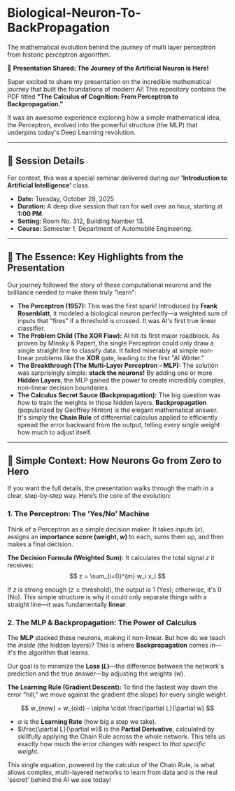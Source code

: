 # Biological-Neuron-To-BackPropagation
The mathematical evolution behind the journey of multi layer perceptron from historic perceptron algorirthm.

🎉 **Presentation Shared: The Journey of the Artificial Neuron is Here!**

Super excited to share my presentation on the incredible mathematical journey that built the foundations of modern AI! This repository contains the PDF titled **"The Calculus of Cognition: From Perceptron to Backpropagation."**

It was an awesome experience exploring how a simple mathematical idea, the Perceptron, evolved into the powerful structure (the MLP) that underpins today's Deep Learning revolution.

---

## 📌 Session Details

For context, this was a special seminar delivered during our **'Introduction to Artificial Intelligence'** class.

* **Date:** Tuesday, October 28, 2025
* **Duration:** A deep dive session that ran for well over an hour, starting at **1:00 PM**.
* **Setting:** Room No. 312, Building Number 13.
* **Course:** Semester 1, Department of Automobile Engineering.

---

## 🚀 The Essence: Key Highlights from the Presentation

Our journey followed the story of these computational neurons and the brilliance needed to make them truly "learn":

* **The Perceptron (1957):** This was the first spark! Introduced by **Frank Rosenblatt**, it modeled a biological neuron perfectly—a weighted sum of inputs that "fires" if a threshold is crossed. It was AI's first true linear classifier.
* **The Problem Child (The XOR Flaw):** AI hit its first major roadblock. As proven by Minsky & Papert, the single Perceptron could only draw a single straight line to classify data. It failed miserably at simple non-linear problems like the **XOR** gate, leading to the first "AI Winter."
* **The Breakthrough (The Multi-Layer Perceptron - MLP):** The solution was surprisingly simple: **stack the neurons!** By adding one or more **Hidden Layers**, the MLP gained the power to create incredibly complex, non-linear decision boundaries.
* **The Calculus Secret Sauce (Backpropagation):** The big question was *how* to train the weights in those hidden layers. **Backpropagation** (popularized by Geoffrey Hinton) is the elegant mathematical answer. It's simply the **Chain Rule** of differential calculus applied to efficiently spread the error backward from the output, telling every single weight how much to adjust itself.

---

## 🧠 Simple Context: How Neurons Go from Zero to Hero

If you want the full details, the presentation walks through the math in a clear, step-by-step way. Here’s the core of the evolution:

### 1. The Perceptron: The 'Yes/No' Machine

Think of a Perceptron as a simple decision maker. It takes inputs ($x$), assigns an **importance score (weight, $w$)** to each, sums them up, and then makes a final decision.

**The Decision Formula (Weighted Sum):**
It calculates the total signal $z$ it receives:
$$
z = \sum_{i=0}^{m} w_i x_i
$$

If $z$ is strong enough ($z \ge \text{threshold}$), the output is 1 (Yes); otherwise, it's 0 (No). This simple structure is why it could only separate things with a straight line—it was fundamentally **linear**.

### 2. The MLP & Backpropagation: The Power of Calculus

The **MLP** stacked these neurons, making it non-linear. But how do we teach the *inside* (the hidden layers)? This is where **Backpropagation** comes in—it's the algorithm that learns.

Our goal is to minimize the **Loss ($L$)**—the difference between the network's prediction and the true answer—by adjusting the weights ($w$).

**The Learning Rule (Gradient Descent):**
To find the fastest way down the error "hill," we move against the gradient (the slope) for every single weight.

$$
w_{new} = w_{old} - \alpha \cdot \frac{\partial L}{\partial w}
$$

* $\alpha$ is the **Learning Rate** (how big a step we take).
* $\frac{\partial L}{\partial w}$ is the **Partial Derivative**, calculated by skillfully applying the Chain Rule across the whole network. This tells us exactly how much the error changes with respect to *that specific weight*.

This single equation, powered by the calculus of the Chain Rule, is what allows complex, multi-layered networks to learn from data and is the real 'secret' behind the AI we see today!

